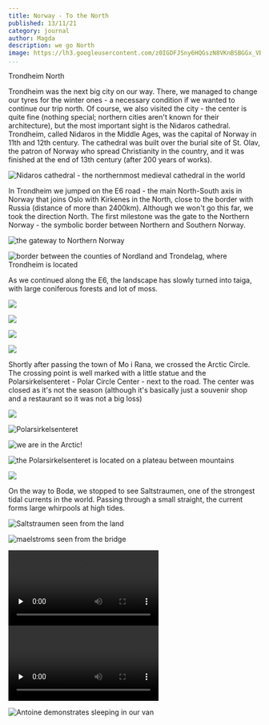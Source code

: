 ```yaml
---
title: Norway - To the North
published: 13/11/21
category: journal
author: Magda
description: we go North
image: https://lh3.googleusercontent.com/z0IGDFJSny6HQGszN8VKnBSBGGx_VBCHQubYveHES6Tb3ZyOB2yX3cLUDsqY0Cs8fBeKqf1pV-ta-jLFDqduCCX5gJDxeYQUpfABVu-swWCPa9ElqKbpfWZo98P33VUJZEEdOPakLTRrNvEZsu9CrXbHzXgVQGQPIjDdHdp9W38e9o45-cd7yhxIHEeN3nQgK1VZKT1SB8zsVAFMqTqbvbNrnq7RJCZmQGnI7FlP2nezHqpzOT9-8Iv1nTkdW_7rZ_ACb6LMRb-2RZG0RQTYGErOTRkgNkIePK0DrOJCuYQKPFuVA4QFA9OofgCBdZUb3wdr6nvk3gtf1mKjYz9-iw0tpgelWhqbpu9PqQ9Ky9wYcW6m7Jg1SU0Jii3sHZ5ERAc4sr12Ry34SSSc-qrw8ZwgN8pMa5FYZLbKuv7lY-Qh0zJYgnAqO0LeRvyj5rPnMVPVQ9Xk93R5UCKQo1sy_XjnPvk7Y0MXD4T9nTtUg8X-ZMx05cZ6kQJj1KcTZhoWF8yQwCCDZmb0GrVXmimQ5kQNeGeTivTj17xoYENWnBAW9kMMrwsLV-4xGJo3mrV_c1dbcFQpnQnhoLX-NZ11gTsc5NCNLjkAyTqXVkyOwbslpTVFems6J68RbbqEZgvnIaIj4FdttCKwI2fSIxfGwf1_GH8ZsjqPvDEHrfGUD4_uG75pMzVTv6sbp6s_CrX8QX-jVX_MQZIGe_YFL8SQI0jOnQcGWU-mwtz85XMB5_GIL-QxPRV_Pdd7c0BrPaxmynmUjA9zGfEVhPtF=w6000-h4000-no
...
```


Trondheim
North

Trondheim was the next big city on our way. There, we managed to change our tyres for the winter ones - a necessary condition if we wanted to continue our trip north. Of course, we also visited the city - the center is quite fine (nothing special; northern cities aren't known for their architecture), but the most important sight is the Nidaros cathedral. Trondheim, called Nidaros in the Middle Ages, was the capital of Norway in 11th and 12th century. The cathedral was built over the burial site of St. Olav, the patron of Norway who spread Christianity in the country, and it was finished at the end of 13th century (after 200 years of works).  

![Nidaros cathedral - the northernmost medieval cathedral in the world](https://lh3.googleusercontent.com/8WB-aFn2CHDxW6pxLji0A7euYrMO1FZgHVV59l7Q21BR2KCcMHN38gerwLtCrauOXWOVAbhDIfu1bK7dZZrloD_77K-AbdWrrMQPfm8BHC0-prQQz4OKv2bcw2DwkiTOVtZZ6ABqEjHfdneDMnsu6IdO17CKWTB8fUhCQ8O3hMSWUQybNntzirpx90DiJmjHtFflw6jHbBqcp89QKL9CHeqvHH2Z9K7Wsl_qVouxzjtGWJrxoDKAjU0YSFm2KSBVeyvqw9uh1IvVGv5jrQ_MpUEQmmvELwS6CDUsovbTvA3jRvd40ow93nM7DgN-hPm-xt9b2HCWxkm9Qsvzoos1G2FHQbQnFR17PBbGk8M3N8QxHKb9Ni_lgarjHRmBFwErI0yvfSIRYMrHiKVwJc8IBZP4FN1m6VbRtq55tQga0X0RTPqwKZyl8aTCeZEKJ7cFSTAP4l0-50DfFofusg7NNwd9a3PUGyvN2vcdXPM8drqLAJwr_X7yrkhRvcfokC97dSUHmZCqbG_TRUpgf1PwIJWFZOyZlulGm6kNMcm_a32rkRVJbFHS_oCFULtG16VORtvpxoKUA8iBr-cbbO6befjH-5HAKqTQ6T3gQM22SMBSrPuKmbiBzIzpaUaiGgtQJv_8CgHdYgSeHxr1WbDYjcUXYLlT6LPDPeabIS5_MSC_qIo6DyFdeZhX917EF0r6kz_jNivvH4DAePktD_sTzzkyJBx3noQhDGmX88hEG7h2Pq2UQbJ8kF0zefWoT9Qen0qETFgnLk5PQODN=w6000-h4000-no)

In Trondheim we jumped on the E6 road - the main North-South axis in Norway that joins Oslo with Kirkenes in the North, close to the border with Russia (distance of more than 2400km). Although we won't go this far, we took the direction North. The first milestone was the gate to the Northern Norway - the symbolic border between Northern and Southern Norway. 

![the gateway to Northern Norway](https://lh3.googleusercontent.com/j18Rz8qrYfxRKSUpPNNt4kn2vJIar4EUOgh-dFH_iOv9rMaa9GUcFTdEPhwaMayYx4m8g_7MQi3Du3pl_dJ4TXh4zuAiuXXDnkmh0-6crjulXxH7hdTSuIs2SDALwzikWA3JWdm0-RMAJAtQkOt0JdgfaM2CuKIr8sikA2Vj5QEss7URDeDqgylZUkodC1ifyw3rZ_DDs_wXj40k96s3313_1eDmVmwb9n0j7K-KZdUu0kxA4rodYd9pCOzf1u9U8-dSTeWBOVWnDoVJF1qAYuM8wODaPRBfLC7a_S2t-g1aUAueH69WknF8upwLuLNOK94TqDW3DjXJ1HWA7Ooh8syblFwEccZaMIO-LhjM_n1UdUqB8qnVn6lhNCoaY_3kCjHjGsJxJIh9haId1gHEpQ9EY4FL4aGG4rnUtIrmZqBK8aJ1_9LksZCfEMs3IUMYLLcb7r5Ol6pW5RTxOJ4tojMJJwOLOVVrILLX9rz6wAGNd_u9S8KHYxAF_z07wlpsHJUYtYR1nyngdOxTsgpjvlvxoMkI1Cckd3XQsQ4wYR_Bof2SiNmf3PNNznIGcHdYrmry2ZKZdjit428qSZVNjZl-OeJLv-J0LY5_1nwagLb_h2gKFCwNjMmj1rcm7CcuOF8tkMCzwBZP7uSVKGNjnna0Jj4bpAdkTYu4EnAN3RoM7NCSLcsXrwySARxn23VJzQNm_4uOIA3ZbbWD5-Y6m70l3ULTHROs6Z5T74ARiDzv0YIbtT6peO5YfzqYk5BtZ-K3T4gLHKV-Q8HC=w6000-h4000-no)

![border between the counties of Nordland and Trondelag, where Trondheim is located](https://lh3.googleusercontent.com/US9MzeNgLroUrsueBu1udzHJCGSwN9sl9nGIgMPeF_1dibG1_UHaf7mbEw5w1sbw0lksNmrfjq54lk8gtdkF2gzUCOewVb5W9ekmEiEnl4cLFxqTgVU5OdJVFAJyqPsfgvYsTND0zMZl1h7DHaP_zqth7sQwsIrkAZQmnmhRipP1Tuf-Hz6DtZpS6NYsL669WdqkEOyJhSqHw76v-R1k7Q48D6rqOjNsXe1kporEbyEl7po_jfomcO8qaxPvSUFEVbDVqh9TUCMKjV8uX2t81jhpzgRezeLzA_g9uuYfmlbhmEWfYCekRMvgXUrdkHl2zVRYtin1af7BH8gt6Ze3vThyDzunuJDLdXLeZnvrvNJ72edaPtFAUdqNrCZnEocs4c_Bs8br1lOB2dfl3Z_8aZl1xn1NQl-owDpwM4rrm6yrATmHiVT49hP7EV_DRd5R87x2-G-B9uaVSH76HdbB4k4AZ9swqzP5wZTAtsHBXqjv6N_nypzeLW7tN1IBAI_gefv8uhnz1N9u3-VUaaBlGXuu7W-vgWOZpk2ZegnyzqvSiqGoevKHH906CKo5smU34paJzXO4-RM5JJUkEV3SHmN-N4uRAfV4kukNKKZ8bBarbwA3hSFnjMHQ_j4XQI_m-Gj56KjllN3ZsMnUtGaQAwRPv6SudCVcpocM1X70kaUfwf9V6y249SgQFdaVW26X1HMaICpN0vQNRrllKBSIvfe_PGk81Yn1UOZ7woL_LNiektCKm9JQQDMCOJn0Kop5e3B_5gY73bztNUtZ=w6000-h4000-no)

As we continued along the E6, the landscape has slowly turned into taiga, with large coniferous forests and lot of moss.  

![](https://lh3.googleusercontent.com/06_k1gg0AnJz1_9bXjCGURrQesobBx1JYN5oLHAf_HXY_6OYhIXONz22kQFjbvNAHC-TiVNL2p-yxgRNInJ5-OOEhYdJNg4T7FgIC_Dvcsut99EVWr-cddw5bofIgf7GWL63TM-it2LwwrAVUuRWDAaD1VTMlafvrzObCHYHZotxelz3TIytyTR8YYdk891ZqmgLUf3F04YiAzZJJCMSfgorADhAxfREW3G4wyyzKvN3Q_1TNLuWDbIf1VesUuKgNV0xnTn9T6ioqx0wH07evJloU1Vv3TCabEznHpM4jWSVW-N3reckETyUBsdnQuHkC4s2yYM7MVhxm38BLDyuzdSAzCNWse2R7E_TOihz1dpJCfutJrTnpiZGHNxrfRCEEiQRvt7a4RMkkhxfAMTwqEW8Fc1c5EasuQiuF-n3qo0Z8jbgaKPc4wfEobrDKpDC4Np6WBfbHB1jZVHK-fFRr5KN9ckmPZxIo2Adn6a_YkYqp8HNoO6P60jIyeTSKr8_3_SmfLXeTsNSOs3XfRyQrDQ49UjxUdVOfGs6b2ytmOZPtlgBU0mkOYo6E9KhTznfP-2OH9Ernne8l6fW1FARXDz-hmlao0pxGILLJ3shvC1hSOqycJBNCEJ81OIXg4yE9YMQGbD9HEbW25ja5Xd0n6JfUzNozZ7MwCadL_aCrCLGThFM5NMgxfxZAMgL1xTNR3K1MWKu1MtT4d1L2vrbNWtjNqTfvM3FSZWjzDQHScAaLRzKhGuJCeoW-t5aNbFWhz9VvmFSP4bHGQ5A=w6000-h4000-no)

![](https://lh3.googleusercontent.com/TBKiXAPfD-3ViGRiELFnHBuco_FVz1P9-S1C5NwUcA3VPKWF4B0ffJ5hE-P_A9uFYuvj58y2U06w_Xi6tAD5zJWETC3qjgd2zxjy40d7VgnIJ1u5LcYSGA9EN87Nn4yPPkwgfpl1yaahk45vy_fD5rH_H3Si3GY9uisZQjpNzvgFqsxp_cZhzGk0IfY8E2pzwAZBT9FLjTlv5PJ1SBIWJvNveweJo4bXAzQBUjKFSAHpi6YlQMXxcoFMeEc35HxUznZBECwe0nG0duqb7Mes1YZveI9HfaPBeYOxnr2bXOqs9w3Og-dkg_D6oSjX_H2eBYiWxyehQXJILOW7f-99oTbfIQBT_5Jzim4AZyggZJhdaCf7aIDqSIYqWTMQ9r4fKlxjlajuA3MugTLV0N7Q08-pTXEy4LEupAUI5ova4M-E9vfU8Tco77y3XmFgx5L9fQJjENiPTeUyUuk0N34XpN_OdTz7PrmVbuQ7f_e5ZtTAzGPQcF5JnWztQLfjY6DB34ve3Pzd-XNw1ogz-F0plo0RiKkRzwSra3wqTtp-L0O8wb832TwZyZ2kkpsCd6ZNadFW2678oGalyFTi9ttvXShQJ04cW-OfGb0frJNYYWLkarDGVDmYGNcpoZeAaJZ4xDQTgt_3-XQGxXEJ3_m1_zgkM3vcUVD2kIa3k-8x-kMHzWfGRpmUGpjV1938IaRXOVuycfpLmyLTdp5iEwx040O1n1t2YW17yjfV2kMrZZ9lBXvf20_KpCKmY4nPA7s11Pwj11uFB4kZ7EKy=w6000-h4000-no)

![](https://lh3.googleusercontent.com/ehox-hoYtDQNa-ZUeT7AKkLgWh055vKb_PaVa5xmD_RcqAZ3udhqB7k0EK7d_cLpCPRB2yiCoeGGnhNb_pBeRjqLzuSt1sfkBnLo0BC6wZsQe4fNwolxS-crmifKy-xgqSzzebNI8UTgPepAgN3-tNH_ScFxcKQeK3mIfq_D19NFZcscbvDmxv9Mxp4xNgAxrsjFk1RIQNRG8em_jTIUHL_iurP9lgn_D-5KqV6qmRegCWEwse7V7oggR0AyqJ3G7XKbikscMrQGucc601yUpXfHLnxjrQzkDbb8NYOUSLUSlCLEki_xlep-Loo7HiiXmjv_Zp6jDaFZDw87IdPwRocLWxBV4upxW3rgEdn5qFFJOhRM0csWMKB1ZQy1VepMSHcSfuyI8QLAKTPn_Ac8eZl_8qmK4MxB6PwRkGS_7QbcUXUDe6ObG4sLCC8_Qoc9gbt38QMmQLKhbphakBVQ-c27N5zkUO8GyF09umlns24XktFPM8u4ux6cjvCJh4lnzzYLqnxjeO9TVDW80yB-DSm-CTgOcJMdagJ3CKKJV6Q7kODgqQBpNAN_ViGXIf9ddpJ1DK0igzIOjEI6cNDalOT0Bbjwvm070vB7I3UYx7coi1dgo2rVHtTt96We7XokXusFlnZcM3MOtMzfgebOa_C_5NQAWWBaLA47C3EHK7nQUTRzlE_M6NcguHpsI62micgZR2rqGwInPTqrf0w8P5iSwKffMciNM4RjzxtUNlNGKUBqdEV1qOm45C4STbCpWOWOEszPbImQl4yn=w6000-h4000-no)

![](https://lh3.googleusercontent.com/TFRp7DWfb6Eqwkg8F9BNrkPbWY7io1xpHfFWneRHwXVbqAYRz_2fHmxDHnmf_EL5tj5pveuhN-LgwaJRw4zn9W5LTlYy06lm4VBQrlhRtP-7TM10Tvn8aA8fF0nYQf76Wsl3uyXgPp82xwYqgAEVUGJpU3BW2MzLHa7YHPw3AeD_AP04tcLysbel2uHVyYcLlO5_A6bkDHDNI01BqHhHfgliO527dR7Obd_Ku0sLrBZPbdEnYMMbswIUslkVMx0yAU42Pd861PT7F1mw9FJ9o2no4-N4l1wgqqxRY4HqRNl_DNK0xwqfhJgvvA1Ehgx5csbKbT88FrAKIk7NDUfzorZxOtdfLLpFbAZlW47onepJQ3DPkh9RNlWtYpxu_pSuT7a-zC8aPROLcVPZv76QRK-kGEPZTc2A464PBs8tE-qdPnS8ouQ3XFf1vDLOYUC6KnSHQWFAQxfbYqkujX4cPMjIvQizh0_T-1LyGaQiYxuRR7deCBF6XZokZBZ9yaIM9ZuG2bh6d7NLL6LPeQCVinsITCW6Md7lOP5S3bbfDmlHmoI5sKoMs4DOAz0SznHV9GIjrRh38NgonKXKYpBpg5UwDxG0QbUQgciJxVW1CV6Q-aCpndfO-ZyZSdPKtsr3zdWBdm1vOqVReIiEBq0g1wfTWgHLKXcs6MZHVMCvVVU7laLLP-QuOamuYfWS2wvCM51KckfJWcaydyDZW4-I8T39LvITg_YCjmboWGevrm2H1jEg49hMPtRfxuRgIzlRlWpOAlEUs7i7KeSu=w6000-h4000-no)

Shortly after passing the town of Mo i Rana, we crossed the Arctic Circle. The crossing point is well marked with a little statue and the Polarsirkelsenteret - Polar Circle Center - next to the road. The center was closed as it's not the season (although it's basically just a souvenir shop and a restaurant so it was not a big loss)

![](https://lh3.googleusercontent.com/z0IGDFJSny6HQGszN8VKnBSBGGx_VBCHQubYveHES6Tb3ZyOB2yX3cLUDsqY0Cs8fBeKqf1pV-ta-jLFDqduCCX5gJDxeYQUpfABVu-swWCPa9ElqKbpfWZo98P33VUJZEEdOPakLTRrNvEZsu9CrXbHzXgVQGQPIjDdHdp9W38e9o45-cd7yhxIHEeN3nQgK1VZKT1SB8zsVAFMqTqbvbNrnq7RJCZmQGnI7FlP2nezHqpzOT9-8Iv1nTkdW_7rZ_ACb6LMRb-2RZG0RQTYGErOTRkgNkIePK0DrOJCuYQKPFuVA4QFA9OofgCBdZUb3wdr6nvk3gtf1mKjYz9-iw0tpgelWhqbpu9PqQ9Ky9wYcW6m7Jg1SU0Jii3sHZ5ERAc4sr12Ry34SSSc-qrw8ZwgN8pMa5FYZLbKuv7lY-Qh0zJYgnAqO0LeRvyj5rPnMVPVQ9Xk93R5UCKQo1sy_XjnPvk7Y0MXD4T9nTtUg8X-ZMx05cZ6kQJj1KcTZhoWF8yQwCCDZmb0GrVXmimQ5kQNeGeTivTj17xoYENWnBAW9kMMrwsLV-4xGJo3mrV_c1dbcFQpnQnhoLX-NZ11gTsc5NCNLjkAyTqXVkyOwbslpTVFems6J68RbbqEZgvnIaIj4FdttCKwI2fSIxfGwf1_GH8ZsjqPvDEHrfGUD4_uG75pMzVTv6sbp6s_CrX8QX-jVX_MQZIGe_YFL8SQI0jOnQcGWU-mwtz85XMB5_GIL-QxPRV_Pdd7c0BrPaxmynmUjA9zGfEVhPtF=w6000-h4000-no)

![Polarsirkelsenteret](https://lh3.googleusercontent.com/Ksd5fY2CKdi6KWrgsjJrbp9LWDwnilea6zGi5HteTwOiakxxYUYdH01DQve50uJmoP926-jYYwBQoSomT3SXGb47MsA5rbyo9kSPPZ5oUfysYspIqktMLGdtWAw2hBWrFlOZAUVW8be3igHs9s2rwXPQ8xM8MGp2Ue0kzWSPb4j7TgqJD0_TKda4uebhpqfXqzrk3txMOOczQr5FXhuVQLskL_ZSgDj9uJjpqH2D-vsXXx9ftEijxVMrSj24MvzXCugYwfGahybXIclWI1K68EinClrzMiGlDTGw-jrIpKU4VTpvpd5J9jm0l5_XtloExSMyVpzsaTi7HrE_EoXx0uDt_3V8ZGTjt3g5zvr57BsVhdS5OPBnWoSkSTsBKyyEsfsmE6zFegNDD285TgudugGkS3ab8IufpbdLSm37N0ijEJLr0ZNwpDkVd-e1akI1l83rsZ5If0bH6nLyuD5m1F70ZGMap-pqcMSk2uj6XKhJfwMti0PxLr4yd1-fdiHbctl8FwI2GjT6AnMnBCjoTovSC_ntYEplyQBP0T8C6bPAMUhAxBXehZlRn4tXst9zmEwrI5qOBWkQDjfFHnEnZpzlMYsS2vl1SuyH6_8qtFiGJJfg_TsIRZRX44ycywko1_Un70AZtusBr6_oapJ6ZnaNHYnKKpeRHnmVqB2DumQc2M7OAXwtECKuHzH_5zGHd1mVcQ8fJjMfT16LmAosJZ35OGODu9n9BzZxwtL0Skcc2XsQFjVAukP8LrkrLN9acEK_nMopyAIlNEpM=w6000-h4000-no)

![we are in the Arctic!](https://lh3.googleusercontent.com/hRdxTMOVEojrncmsGoi3MRJYzhcXb14Jku67DHfs9J9CXS5rNoRUBM32r0emeQJxk_QnAuAkVrQ_vw9-ZuLp2MBpR3Wc9nux1YaXfNfWMtIvEFVqi_GIhWskfqQSDHDOHwl_5rbeb9Ovy7h2oKPNz-uCyXlRr4OgnoxPsiz6S4BdzX2OAPMIABFeGJfh-VEbe9fLPCYWHKdZsnEUgG-5RwMWP58ykRNfw9QQWNSOgxbldIsRPf9U4sAnVBjVrKk2krDy3Gfv6IIEQLyibX6joSab-Z77f6TdoQ27WYcBYfBxkOShAdIyWzZV0AB1TXjlrl6iaw4V6teRStLwdWtU82FIrrAXEWtLiQyPccNRYGxeCUrKDvwi2oGs3CJkVmtd7ycA92gZxlU4thKBRaYa1BAVINMyJm86AKfLfbRT_Zo_5X_ofkMBqsb3HWxjXTzEtWy4jNqRIX4AKnMeGFsREySiH10TUGnWuNoa9j9pw77hqghtf9pNnOthFS7S278UxSzqe_PoVZtgC1bRGURcJZ4-iUYUy-jWBtG1XqjJ9UTT5S5vM-EPPQaypSmvYNMefaQ9kGGpxDEGRZ6tsgn92aELei3FAUgSJoPYHI1tZ1h70MXWW1CdoVlkXJdPNiHr3o9U2-WHQJ8EHioQCzJBP15pQKAHszp28exuNV67V8-9R0BAcs92ftcSOfmaC7UBGs6bW-CVIUrnL6dRUD8bFHSDZlEPwBdSV1_8xdCN2vEtb4_0D7DDoksUADd07oWQcxjNk9OojI1Fqv4k=w6000-h4000-no)

![the Polarsirkelsenteret is located on a plateau between mountains](https://lh3.googleusercontent.com/84sI9xkkkyrNRhF86JBEjYw5E5p8FKgwDamyC8morWUQyuNpsyjzi5PdROAqJCqPah19VPnpuHBDsQ32r3M2ro3aPtt1i3fwdtqH61Fpy4qf1F01NAtOsHZRdcvBLpvzl9HOyoiFOMzlk1W8du10RP5dWmTL9YJET-cybWI3AorNEtT9F94aKg9bv4aHlnzeBa7Nj5yFuF6_v3Ikm5aj2w3hHL-aJIJ6vyZF_Cx18R-mZiVBuEputTerxReC9qao_4zyMaeLySF8ntyNQ5t-FILhgNL-OV7FhkhwG_gYxDC8iut_sAq9atILouxit22_oYNkB3YDX4mzipMhs1mMdpBIXmd701_X1GpppkpokONK2Fez-3jKLobH9EtZVIMg9EUIAIdAFN4s2zjVSuHnNe9nFJKNno1nqpr_MnwdI5LNhJ21NWGFloDWmeJVxHmT83E0xecc38uVWYS6X3KKoCsdpt8kkBfU5mqX7sQVfBS2xSJppBh3MtuFgXjyCjcoLhhDltkDNjEX-2dEf_n0gPj8ACKXSnsbNu8QYBwYI6pEss2HUPShl-IgxlKLs17kl5Alq2dyJBadICHHV9UNbZSXVlOgT8pgZ-tVzWRDgbdOMLVKSbmlklDl005rx9cKbII8WBHPw5X6-PXevDbIijqzuFgSQl16Gthfvj0sBKsnkb7Z9DyKPwyDzq9jxqsoVG01730ZZ4T6TbzekZHBcm7fKz27Yw9khrvPtXGkz_sVhPp66DwJ8aEl6GCsqM7lSdMyuScEEoPxq7s7=w6000-h4000-no)

![](https://lh3.googleusercontent.com/jsIQaSC7oPfEFws25FEP5Z0TLrZthBeGm9on0jqiT1B56wtPRE2JHpr143E3_bsaMun2hkZWqn4HcyGFoEM2TpFrHlNE0ND1VBVAFRWID39tgqTmM6d5W3luqeZr0xuK4BeplPli_NL9w-AmNs-RQT5X_KpezzVblppomFK4z3mijHFqh7Pe4s9vFYHhsVLOFCAeU_86EFezcsDtGZKAfyLLh7FxpZN-rmBEv5p2Q6wE0TepZCROXDqgoHaYoyDwWg88vt5ekWDK9UvsTrTZnSgBs_PjcWNfiHGS5wviijBZtlYSwBP9i5l9oLS73bHFA9WSkQc3IeYQnt4v28pYhUy1BwfMZ63Pcr7n2UYkxWX2n2FTWW8GiLdo2rbMsCXf1CvgaaOyVAIez57zifcAyKgSGOPxNELLlG094hsHOWevL3kw7opPThAvg3Wie0Dch9LcymUepBDmzglWdptGukf7A42Aqs30lS5khviAWVuret4V9GB4mIPculfXRGJ_AIz3V4O5QrGIVGca5xwNW_5Zhfw4fOKjQBXVQxA0BH64Foqklbks3bxuGcqMFPywhbHiT3UXNEpRD7FWxbDKaSizjaSqku3oJh7Kw97xf4YQna7mmfoxn4N0BwAmOkqMYvS4Vc1o76jDAYkHBjJbJKW0GqxUw-3GOlX7Gt1GVvJJS4F1y5MCdJhXvTXjYmmGFIZ7oPTIkf8oKomlk_fddt1CHB55EaT9hcDvdp5oT-I3htLazz9QMUWjVwlBpfSlQc3i6kFcn64Q4mke=w6000-h4000-no)

On the way to Bodø, we stopped to see Saltstraumen, one of the strongest tidal currents in the world. Passing through a small straight, the current forms large whirpools at high tides. 

![Saltstraumen seen from the land](https://lh3.googleusercontent.com/NzqLQvGNne256n8sFhFCZrM66EuUuGUiFVazFzr9InjNUvjgKWOKxHrV7go2vplsVhckehyfnVz7gKO79NvNXGMn_foZQpf2rMwJ7MYrfrFNcqBdd_4yZRqyZvqO-ojGaKaqMSVNzfC-3KFgokRZStRAx-Y59VY5Jqlv5GifEj8vD4c4eGCB-TVA6nnITSnj1kTQSfMYmCxS7sP3KhPVfX1kuIt3JqmDm7159rYa6HBbslPg3VSH535UK3yWnIJtLyYAbTrzRge5EWnlEgjgYVDFlm0FD6M1_ICxYzDgfCa8jRBYNldrai0cy9wnKnAqSlZhAKMDP4nCQdbXLHO2hWKbbXV-ejR1Kh9L0HcmacDqAuTQ5OnQXxXiXBd-JIaYEnluNXD60cPeShGYSGQUtsT3chIndsiYdvtu_2zrVSycVMgQkxeWDmoFjO3VW408WD5v3TsFdzndSaC2lzye1vyxHPmTDCvRTQM8bArktgfMtDhRCHEN4HUSXzh4g_UbVMpemhFfGDr1glKV8IkX--no8-cz3Gf_44p2-QMq-lZT-W-mkLb3aJ25W57dn5yVX-ST5Th5YoYD7bzrO2NqUkprtS6-OmxHASlkBO_nJiCOKaSOSz6By5CHnjOMoYEGQ4aNzsMM_OBmz-x0bfTOKbW5ed5xlHZvcc36i_-4UUn5tudqabxQwZbOcQUIeqSe7vduxrnKpAb47eODi50odRws0OWn4my2NNxWNOZGohLKmHbZHzV9GCLNmhcPnYerBqHuvEPmbQ2iYmzg=w6000-h4000-no)

![maelstroms seen from the bridge](https://lh3.googleusercontent.com/_03anbEsZMnSeeAPGjvmr_s2eO_GP92eau4r3EErU47--DV1tAoUNlgsGCjfX2rzUoI_JvLabY2jg9JPKO29L2e-MTCvx5XngpUX33KeIthyM_M4prSpt7DuFHrX00bHhPkW6Hs87Sj-vRj60DhAxhNOljtzgfNExg-PZGA5Jw6DOpuoPh6ImTF2iw4mlWCpKiXuwJekNJ-Bv503YmFpWbdc8wBUt6jnYo4qhGLzm6VReqDAF0x3GGR-EzGs_h2SETjWVk0xOUETNztu9gacrStbYfA3mwGO6yW_9iuMV66yTc-PuuZnPYDy2Z7A3yZsuYsi-77afDan4U6JsS9xA_FyOpcWJrZJAs-XpJSH-U1UXcKiZuHuGQHJ9w-s-1kY5pyYn-heK_MPxu5lQOhO8X__BFJ2jCf4idYKl9tsKxT-GeiD8y_LfJKSRyxcNLtoPmaRk3gLwEDbq0eCPVcb-6sizJ-qtZN75D1hPGxhhkVEksNXntbcPRnsUIXKrQswenmgS6KJPIxJYP12sf6CpxmdFVO9KlTKx9qmFFyRChrqiFfUu1krtt5wAA_YI3-f47zrDkyMuFMD7P__Apz9V0N0w6-5CcwRExuLYvuhScYLb9XzIJ63k1nTVXN8oDwMJNpajtFcrraB38Wbribm6kBQDrkZqJwJWAxov-wG8WRQFi3OYzA9foTOSYr3wWFUnpxiC72xfYWW0ApzSw0GImmmh1nnGsKpB_1v4TXBzZBss8w609aU3qoZoB1_odKxZkdNGIOZfM1A0ouZ=w6000-h4000-no)

<video controls preload="none" alt="video of the maelstrom from land">
    <source src="https://video-downloads.googleusercontent.com/AGQNM9LUd5ze-Nq1knKqmYGcZXQeBEETVjFiRRCDQ00ujEnZU-8N3wj7ayvKrtFsFolMKC8UdOcQeh_bKTVywbxM7IuFKP6JpKsijeVgwaO_hjMDOjVHhQm0nFKGgIWL-5ABdwvuST_UMbjzW7tf3qTBJsR4gwpEUFniIJhegSZ-CEJ5HrJkJmungzepo6pljzSIUgY2eZH_TDiA2DTJ3Z74dTWdRnlts8xpmmX0LmFJ7BDs7XRKpbGMAkc-2JmlmPJ-9Fafq7bZTk9gQDqOMoLVnl-tItI4tCh6CBlDb_pVQnfavXU1X9i9-11eZJox2c4AGCzjjVGoWAqkto_ftfX58sb5DA1NldWppq3PeztGo15_oQhJZ650Ic5RduforgrUZ_QYqSGBHSSxm5uFAWLvpn7vBK6RMm61qSQOLDPURZK53Rlagm7xkoPmGMbqkFsrQCHMh9aFMgYHs54CmEhEyZh52HteR-dHu495Ug9fiiAnIjwHlaq97rrBvYBvTUKnFwz3e7jVyel2yCt7SkEoErfXGOEMw38ZwUzUm7d4aOFU7iZpA4TwqoiupTFfjgVL5kcsO5aqPevGYx7-FoBq7o5cXoq-Uth_3-qKV3fGcWTb13U88k7v-ybQFvDUd-g_hbisa6ts-bK3hZ_NMGYFaRwSyFbTENGrw2mrZvAl_5MJXg0L4kek2t5qgPOJ3dl2B7YtGEtpiIgumBvCkW8h8TSff7PYQl2dPeQmmj_dgZ_rrcgNJbE291h7PxbEBhktuj_v3vHt1dG_PEloH9F4mCdG_HT0ki24J_xSh37VZooancJVCoy9IiUzWCC7TNb_MnsT1M6yosiSMPFgkr42OOBREB8FU1ScNmvmOFvlYDeNTAxtg7Vah6fVc5ZIKYS2fzuSlenHhYHzpsD687LmWsNr2Mj7n2jD3dEUtPy2JFIGun2cW2U?authuser=0" type="video/mp4">
</video>

<video controls preload="none" alt="video of the maelstrom from the bridge">
    <source src="https://video-downloads.googleusercontent.com/AGQNM9KsDa0buYdxOgeinFG7xD-dh9hVVcX6EkrNu0ISFxfBecY4tgYgwjQ5srh_f4bieZZVbwSBvGORqDN_SGJf4hcEdiTdQPYCcNKBwfJx8w9Wea-c4OePtnEDqbB0pIzL32h4p5-wbobIJ0z-XLKbsHq7LN8rbL2JiC3cpnlohESPgEf6Vxxq5sbLxa3Pmww-f3aE7cnzuFR1I2gsxWePSalgrwlC1J8-OSD8sjebJ7vDE7gM2fThsL1v9PdlsaVXO5dGlAor1tAllVv4grA0SPIScdc8T2fF_XAPxWu1A79tp88_tVwYo4ChoBxOtegAOpVpQVF4qraGCOtviDa-qB6IQtQGRBy15zYIOznWiDGeWNUOkHha-cymC20HhwIHelN1f6OlTxWn4BC-FzB-EGJhllwNwD1PFk2ET5RPcav1qJXJZVdNzIlN2F8D4H-n-Uf02jYScMk2Ze2qqae9Ln6oLr44u09kutMm0z2NHygppjflEHvKJrz2PyOgpWm2NwMeWDjgVT2CeTHCOpiwFU1KMv8i4JvGAEQDA0baiOLrOmNWZZKT6yDr_h6IHTddZvwbwEghQowitjd372W03-se3eh4qyqjc7fAOEe71dkIKCxWzw7Qz7-1PFmyz-S0XAZdMUKSnIcLS8QzGW6IO3XGfrcqyvIsj_WKlEUNX3EeLX7UbmLDSsHhDY5UxsSVgbW4HoAW-zh689K1whDcXOTkCbumN5HX4KepEgfFVSf1_HI3uu3jk4_GuiPWrqzuFfCQnHMZPPR3Z9emZFarMqepBtL6uW1V99Q7YHkKyKdYEdByRT2yvhH15s6ureUNcjZkcszWFmvWky0aoJA7rCU_iJSULwiTtNBvynE3cWbqHY5HzBB5kuSfEVuVi8ooogpZ64AJCHUykCIWP18qtItKl0VsVZzWhcDHkXvvCtc9BSgNsno?authuser=0" type="video/mp4">
</video>

![Antoine demonstrates sleeping in our van](https://lh3.googleusercontent.com/I0NtjpAifOyfSzYWN4FceI_wW1qX4LlMRRLvXHpUXijN8p87RwFbHYBXAx-10XS4q32awEYia151dTlAmepiV6L7l3kFXO9TkwhSvwQCbccYfKNSPcec1etaF5T9p6jFz4HLzhwf-nZcoAlfNdXFikSTJz8I4wwI3mOH96_liGtQhH12kr_kJTDRiVqsJpIS9A3XUGLmguQkcohRg2meVDJ4YRvLfQepr_r09RgIgV4XbbdcMhQI8T2BZ6hA0c-yKirPaDDNu0fJhm8jC-239Xf9pFf9fwto3RtN_yKVLNRIDymw7K9ft11Rr1tFp3Iv8xM4OtIAm78S_NWHFOFW0V9QTJmeqqoiaVvkAgwy2j65Ad4PKHPO1dsVUSNaKLtcywLkjQuP19vGEvxxyMZjDKVnutQEam2qkZN-TjDvfIn2XbO2GVmDyb27_pZ1dUMOF7RtJpVWWmvo7_s10NsPcIeKOeSqEf8R7lv4VYjG2zBooz-1EWJOVJvb7Zcn7ZIT3nWd9M7W167Q_S9TvZpQgrhCmvCuurC42WNgyP_yO3Z7OhAdH85BgJOnhKkQVl111s-_5ZPeOaTKFD1CTFdXkiG1UXcFCy7z5R85MTg8tsYag4UdRO-mKPzbxmt3Dr5GseqD2JZQCb9qkwsie-BPq3KJ24x8IGXnTw2droyBTYw9vCaeSTzOYoZEwS4Y84eaqEgElpVQo89tiIDhfruwSER_jw-ynQ3ztA60x1yaDuMv9Mtjm-omYBPVe2I8QsLOfAx_93hn-M446XZU=w6000-h4000-no)
